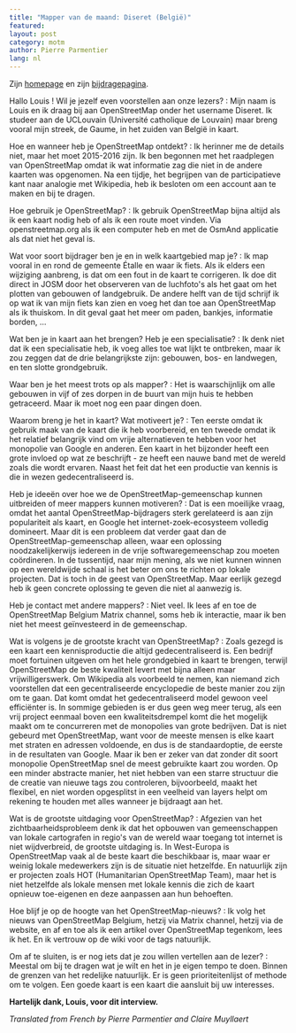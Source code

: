 ```yaml
---
title: "Mapper van de maand: Diseret (België)"
featured:
layout: post
category: motm
author: Pierre Parmentier
lang: nl
---
```


Zijn [homepage](https://www.openstreetmap.org/user/Diseret) en zijn [bijdragepagina](https://hdyc.neis-one.org/?Diseret).

Hallo Louis ! Wil je jezelf even voorstellen aan onze lezers?
: Mijn naam is Louis en ik draag bij aan OpenStreetMap onder het username Diseret. Ik studeer aan de UCLouvain (Université catholique de Louvain) maar breng vooral mijn streek, de Gaume, in het zuiden van België in kaart.

Hoe en wanneer heb je OpenStreetMap ontdekt?
: Ik herinner me de details niet, maar het moet 2015-2016 zijn. Ik ben begonnen met het raadplegen van OpenStreetMap omdat ik wat informatie zag die niet in de andere kaarten was opgenomen. Na een tijdje, het begrijpen van de participatieve kant naar analogie met Wikipedia, heb ik besloten om een account aan te maken en bij te dragen.

Hoe gebruik je OpenStreetMap?
: Ik gebruik OpenStreetMap bijna altijd als ik een kaart nodig heb of als ik een route moet vinden. Via openstreetmap.org als ik een computer heb en met de OsmAnd applicatie als dat niet het geval is.

Wat voor soort bijdrager ben je en in welk kaartgebied map je?
: Ik map vooral in en rond de gemeente Étalle en waar ik fiets. Als ik elders een wijziging aanbreng, is dat om een fout in de kaart te corrigeren. Ik doe dit direct in JOSM door het observeren van de luchfoto's als het gaat om het plotten van gebouwen of landgebruik. De andere helft van de tijd schrijf ik op wat ik van mijn fiets kan zien en voeg het dan toe aan OpenStreetMap als ik thuiskom. In dit geval gaat het meer om paden, bankjes, informatie borden, …

Wat ben je in kaart aan het brengen? Heb je een specialisatie?
: Ik denk niet dat ik een specialisatie heb, ik voeg alles toe wat lijkt te ontbreken, maar ik zou zeggen dat de drie belangrijkste zijn: gebouwen, bos- en landwegen, en ten slotte grondgebruik.

Waar ben je het meest trots op als mapper?
: Het is waarschijnlijk om alle gebouwen in vijf of zes dorpen in de buurt van mijn huis te hebben getraceerd. Maar ik moet nog een paar dingen doen.

Waarom breng je het in kaart? Wat motiveert je?
: Ten eerste omdat ik gebruik maak van de kaart die ik heb voorbereid, en ten tweede omdat ik het relatief belangrijk vind om vrije alternatieven te hebben voor het monopolie van Google en anderen. Een kaart in het bijzonder heeft een grote invloed op wat ze beschrijft - ze heeft een nauwe band met de wereld zoals die wordt ervaren. Naast het feit dat het een productie van kennis is die in wezen gedecentraliseerd is.

Heb je ideeën over hoe we de OpenStreetMap-gemeenschap kunnen uitbreiden of meer mappers kunnen motiveren?
: Dat is een moeilijke vraag, omdat het aantal OpenStreetMap-bijdragers sterk gerelateerd is aan zijn populariteit als kaart, en Google het internet-zoek-ecosysteem volledig domineert. Maar dit is een probleem dat verder gaat dan de OpenStreetMap-gemeenschap alleen, waar een oplossing noodzakelijkerwijs iedereen in de vrije softwaregemeenschap zou moeten coördineren. In de tussentijd, naar mijn mening, als we niet kunnen winnen op een wereldwijde schaal is het beter om ons te richten op lokale projecten. Dat is toch in de geest van OpenStreetMap. Maar eerlijk gezegd heb ik geen concrete oplossing te geven die niet al aanwezig is.

Heb je contact met andere mappers?
: Niet veel. Ik lees af en toe de OpenStreetMap Belgium Matrix channel, soms heb ik interactie, maar ik ben niet het meest geïnvesteerd in de gemeenschap.

Wat is volgens je de grootste kracht van OpenStreetMap?
: Zoals gezegd is een kaart een kennisproductie die altijd gedecentraliseerd is. Een bedrijf moet fortuinen uitgeven om het hele grondgebied in kaart te brengen, terwijl OpenStreetMap de beste kwaliteit levert met bijna alleen maar vrijwilligerswerk. Om Wikipedia als voorbeeld te nemen, kan niemand zich voorstellen dat een gecentraliseerde encyclopedie de beste manier zou zijn om te gaan. Dat komt omdat het gedecentraliseerd model gewoon veel efficiënter is. In sommige gebieden is er dus geen weg meer terug, als een vrij project eenmaal boven een kwaliteitsdrempel komt die het mogelijk maakt om te concurreren met de monopolies van grote bedrijven. Dat is niet gebeurd met OpenStreetMap, want voor de meeste mensen is elke kaart met straten en adressen voldoende, en dus is de standaardoptie, de eerste in de resultaten van Google. Maar ik ben er zeker van dat zonder dit soort monopolie OpenStreetMap snel de meest gebruikte kaart zou worden. Op een minder abstracte manier, het niet hebben van een starre structuur die de creatie van nieuwe tags zou controleren, bijvoorbeeld, maakt het flexibel, en niet worden opgesplitst in een veelheid van layers helpt om rekening te houden met alles wanneer je bijdraagt aan het.

Wat is de grootste uitdaging voor OpenStreetMap?
: Afgezien van het zichtbaarheidsprobleem denk ik dat het opbouwen van gemeenschappen van lokale cartografen in regio's van de wereld waar toegang tot internet is niet wijdverbreid, de grootste uitdaging is. In West-Europa is OpenStreetMap vaak al de beste kaart die beschikbaar is, maar waar er weinig lokale medewerkers zijn is de situatie niet hetzelfde. En natuurlijk zijn er projecten zoals HOT (Humanitarian OpenStreetMap Team), maar het is niet hetzelfde als lokale mensen met lokale kennis die zich de kaart opnieuw toe-eigenen en deze aanpassen aan hun behoeften.

Hoe blijf je op de hoogte van het OpenStreetMap-nieuws?
: Ik volg het nieuws van OpenStreetMap Belgium, hetzij via Matrix channel, hetzij via de website, en af en toe als ik een artikel over OpenStreetMap tegenkom, lees ik het. En ik vertrouw op de wiki voor de tags natuurlijk.

Om af te sluiten, is er nog iets dat je zou willen vertellen aan de lezer?
: Meestal om bij te dragen wat je wilt en het in je eigen tempo te doen. Binnen de grenzen van het redelijke natuurlijk. Er is geen prioriteitenlijst of methode om te volgen. Een goede kaart is een kaart die aansluit bij uw interesses.

**Hartelijk dank, Louis, voor dit interview.**

*Translated from French by Pierre Parmentier and Claire Muyllaert*
